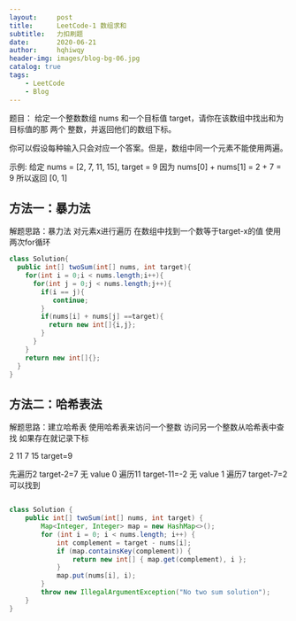 ```yaml
---
layout:     post
title:      LeetCode-1 数组求和
subtitle:   力扣刷题
date:       2020-06-21
author:     hqhiwqy
header-img: images/blog-bg-06.jpg
catalog: true
tags:
    - LeetCode
    - Blog
---
```


题目：
给定一个整数数组 nums 和一个目标值 target，请你在该数组中找出和为目标值的那 两个 整数，并返回他们的数组下标。

你可以假设每种输入只会对应一个答案。但是，数组中同一个元素不能使用两遍。

示例:
给定 nums = [2, 7, 11, 15], target = 9
因为 nums[0] + nums[1] = 2 + 7 = 9
所以返回 [0, 1]


方法一：暴力法
-----
解题思路：暴力法 对元素x进行遍历 在数组中找到一个数等于target-x的值  使用两次for循环

```Java
class Solution{
  public int[] twoSum(int[] nums, int target){
    for(int i = 0;i < nums.length;i++){
      for(int j = 0;j < nums.length;j++){
        if(i == j){
           continue;
        }
        if(nums[i] + nums[j] ==target){
          return new int[]{i,j};
        }
      }   
    }
    return new int[]{};
  }
}
```
方法二：哈希表法
----

解题思路：建立哈希表  使用哈希表来访问一个整数 访问另一个整数从哈希表中查找 如果存在就记录下标

2  11  7   15   target=9

先遍历2   target-2=7  无  value 0
遍历11    target-11=-2  无 value 1
遍历7     target-7=2  可以找到
         
```Java

class Solution {
    public int[] twoSum(int[] nums, int target) {
        Map<Integer, Integer> map = new HashMap<>();
        for (int i = 0; i < nums.length; i++) {
            int complement = target - nums[i];
            if (map.containsKey(complement)) {
                return new int[] { map.get(complement), i };
            }
            map.put(nums[i], i);
        }
        throw new IllegalArgumentException("No two sum solution");
    }
}
```

